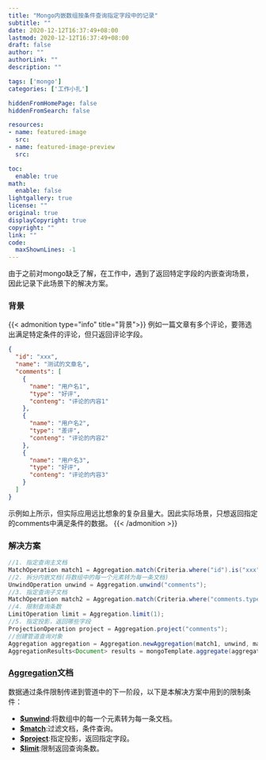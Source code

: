 ```yaml
---
title: "Mongo内嵌数组按条件查询指定字段中的记录"
subtitle: ""
date: 2020-12-12T16:37:49+08:00
lastmod: 2020-12-12T16:37:49+08:00
draft: false
author: ""
authorLink: ""
description: ""

tags: ['mongo']
categories: ['工作小扎']

hiddenFromHomePage: false
hiddenFromSearch: false

resources:
- name: featured-image
  src: 
- name: featured-image-preview
  src: 

toc:
  enable: true
math:
  enable: false
lightgallery: true
license: ""
original: true
displayCopyright: true
copyright: ""
link: ""
code:
  maxShownLines: -1
---
```


由于之前对mongo缺乏了解，在工作中，遇到了返回特定字段的内嵌查询场景，因此记录下此场景下的解决方案。

<!--more-->

### 背景

{{< admonition type="info" title="背景">}}
例如一篇文章有多个评论，要筛选出满足特定条件的评论，但只返回评论字段。
```json
{
  "id": "xxx",
  "name": "测试的文章名",
  "comments": [
    {
      "name": "用户名1",
      "type": "好评",
      "conteng": "评论的内容1"
    },
    {
      "name": "用户名2",
      "type": "差评",
      "conteng": "评论的内容2"
    },
    {
      "name": "用户名3",
      "type": "好评",
      "conteng": "评论的内容3"
    }
  ]
}
```
示例如上所示，但实际应用远比想象的复杂且量大。因此实际场景，只想返回指定的comments中满足条件的数据。
{{< /admonition >}}

### 解决方案

```java
//1. 指定查询主文档
MatchOperation match1 = Aggregation.match(Criteria.where("id").is("xxx"));
//2. 拆分内嵌文档(将数组中的每一个元素转为每一条文档)
UnwindOperation unwind = Aggregation.unwind("comments");
//3. 指定查询子文档
MatchOperation match2 = Aggregation.match(Criteria.where("comments.type").is("好评"));
//4. 限制查询条数
LimitOperation limit = Aggregation.limit(1);
//5. 指定投影，返回哪些字段
ProjectionOperation project = Aggregation.project("comments");
//创建管道查询对象
Aggregation aggregation = Aggregation.newAggregation(match1, unwind, match2, limit, project);
AggregationResults<Document> results = mongoTemplate.aggregate(aggregation, "t_table_name", Document.class);
```

### [Aggregation](https://docs.mongodb.com/manual/reference/operator/aggregation-pipeline/)文档

数据通过条件限制传递到管道中的下一阶段，以下是本解决方案中用到的限制条件：

* [**$unwind**](https://docs.mongodb.com/manual/reference/operator/aggregation/unwind/):将数组中的每一个元素转为每一条文档。
* [**$match**](https://docs.mongodb.com/manual/reference/operator/aggregation/match/):过滤文档，条件查询。
* [**$project**](https://docs.mongodb.com/manual/reference/operator/aggregation/project/):指定投影，返回指定字段。
* [**$limit**](https://docs.mongodb.com/manual/reference/operator/aggregation/limit/):限制返回查询条数。
